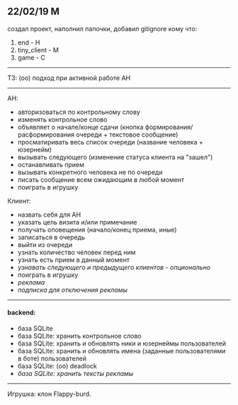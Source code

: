 ## 22/02/19 M
создал проект, наполнил папочки, добавил gitignore
кому что:
1. end - H
2. tiny_client - M
3. game - C

***

ТЗ:
(оо) подход при активной работе АН

***

АН:
- авторизоваться по контрольному слову
- изменять контрольное слово
- объявляет о начале/конце сдачи (кнопка формирования/расформирования очереди + текстовое сообщение)
- просматиривать весь список очереди (название человека + юзернейм)
- вызывать следующего (изменение статуса клиента на "зашел")
- останавливать прием
- вызывать конкретного человека не по очереди
- писать сообщение всем ожидающим в любой момент
- поиграть в игрушку

Клиент:
+ назвать себя для АН
+ указать цель визита и/или примечание
+ получать оповещения (начало/конец приема, иные)
+ записаться в очередь
+ выйти из очереди
+ узнать количество человек перед ним
+ узнать есть прием в данный момент
+ *узнавать следующего и предыдущего клиентов - опционально*
+ поиграть в игрушку
+ *реклама*
+ *подписка для отключения рекламы*

***

#### backend:
- база SQLite
- база SQLite: хранить контрольное слово
- база SQLite: хранить и обновлять ники и юзернеймы пользователей
- база SQLite: хранить и обновлять имена (заданные пользователями в боте) пользователей
- база SQLite: (оо) deadlock
- *база SQLite: хранить тексты рекламы*

***

Игрушка: клон Flappy-burd.

